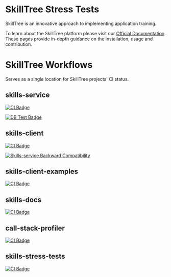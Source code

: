 # SkillTree Stress Tests

SkillTree is an innovative approach to implementing application training.

To learn about the SkillTree platform please visit our [Official Documentation](https://code.nsa.gov/skills-docs/). 
These pages provide in-depth guidance on the installation, usage and contribution.    

# SkillTree Workflows

Serves as a single location for SkillTree projects' CI status.

## skills-service

[![CI Badge](https://github.com/NationalSecurityAgency/skills-service/workflows/Continuous%20Integration/badge.svg)](https://github.com/NationalSecurityAgency/skills-service/actions?query=workflow%3A%22Continuous+Integration%22)

[![DB Test Badge](https://github.com/NationalSecurityAgency/skills-service/workflows/Test%20against%20PostgreSQL/badge.svg)](https://github.com/NationalSecurityAgency/skills-service/actions?query=workflow%3A%22Test+against+PostgreSQL%22)

## skills-client

[![CI Badge](https://github.com/NationalSecurityAgency/skills-client/workflows/Continuous%20Integration/badge.svg)](https://github.com/NationalSecurityAgency/skills-client/actions?query=workflow%3A%22Continuous+Integration%22)

[![Skills-service Backward Compatibility](https://github.com/NationalSecurityAgency/skills-client/workflows/Skills-service%20Backward%20Compatibility/badge.svg)](https://github.com/NationalSecurityAgency/skills-client/actions?query=workflow%3A%22Skills-service+Backward+Compatibility%22)

## skills-client-examples

[![CI Badge](https://github.com/NationalSecurityAgency/skills-client-examples/workflows/Continuous%20Integration/badge.svg)](https://github.com/NationalSecurityAgency/skills-client-examples/actions?query=workflow%3A%22Continuous+Integration%22)

## skills-docs

[![CI Badge](https://github.com/NationalSecurityAgency/skills-docs/workflows/Publish%20SkillTree%20Docs/badge.svg)](https://github.com/NationalSecurityAgency/skills-docs/actions?query=workflow%3A%22Publish+SkillTree+Docs%22)

## call-stack-profiler


[![CI Badge](https://github.com/NationalSecurityAgency/call-stack-profiler/workflows/Continuous%20Integration/badge.svg)](https://github.com/NationalSecurityAgency/call-stack-profiler/actions?query=workflow%3A%22Continuous+Integration%22)

## skills-stress-tests

[![CI Badge](https://github.com/NationalSecurityAgency/skills-stress-test/workflows/Continuous%20Integration/badge.svg)](https://github.com/NationalSecurityAgency/skills-service/actions?query=workflow%3A%22Continuous+Integration%22)

